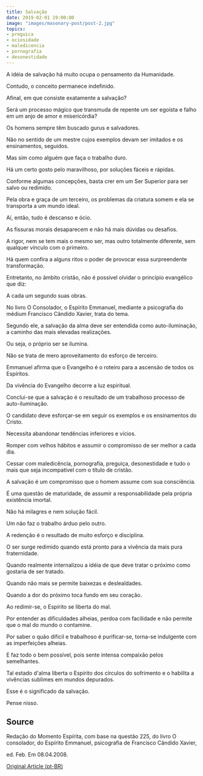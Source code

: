 ```yaml
---
title: Salvação
date: 2019-02-01 19:00:00
image: "images/masonary-post/post-2.jpg"
topics: 
- preguica
- ociosidade
- maledicencia
- pornografia
- desonestidade
---
```



A idéia de salvação há muito ocupa o pensamento da Humanidade.

Contudo, o conceito permanece indefinido.

Afinal, em que consiste exatamente a salvação?

Será um processo mágico que transmuda de repente um ser egoísta e falho em um
anjo de amor e misericórdia?

Os homens sempre têm buscado gurus e salvadores.

Não no sentido de um mestre cujos exemplos devam ser imitados e os
ensinamentos, seguidos.

Mas sim como alguém que faça o trabalho duro.

Há um certo gosto pelo maravilhoso, por soluções fáceis e rápidas.

Conforme algumas concepções, basta crer em um Ser Superior para ser salvo ou
redimido.

Pela obra e graça de um terceiro, os problemas da criatura somem e ela se
transporta a um mundo ideal.

Aí, então, tudo é descanso e ócio.

As fissuras morais desaparecem e não há mais dúvidas ou desafios.

A rigor, nem se tem mais o mesmo ser, mas outro totalmente diferente, sem
qualquer vínculo com o primeiro.

Há quem confira a alguns ritos o poder de provocar essa surpreendente
transformação.

Entretanto, no âmbito cristão, não é possível olvidar o princípio evangélico
que diz:

A cada um segundo suas obras.

No livro O Consolador, o Espírito Emmanuel, mediante a psicografia do médium
Francisco Cândido Xavier, trata do tema.

Segundo ele, a salvação da alma deve ser entendida como auto-iluminação, a
caminho das mais elevadas realizações.

Ou seja, o próprio ser se ilumina.

Não se trata de mero aproveitamento do esforço de terceiro.

Emmanuel afirma que o Evangelho é o roteiro para a ascensão de todos os
Espíritos.

Da vivência do Evangelho decorre a luz espiritual.

Conclui-se que a salvação é o resultado de um trabalhoso processo de
auto-iluminação.

O candidato deve esforçar-se em seguir os exemplos e os ensinamentos do Cristo.

Necessita abandonar tendências inferiores e vícios.

Romper com velhos hábitos e assumir o compromisso de ser melhor a cada dia.

Cessar com maledicência, pornografia, preguiça, desonestidade e tudo o mais que
seja incompatível com o título de cristão.

A salvação é um compromisso que o homem assume com sua consciência.

É uma questão de maturidade, de assumir a responsabilidade pela própria
existência imortal.

Não há milagres e nem solução fácil.

Um não faz o trabalho árduo pelo outro.

A redenção é o resultado de muito esforço e disciplina.

O ser surge redimido quando está pronto para a vivência da mais pura
fraternidade.

Quando realmente internalizou a idéia de que deve tratar o próximo como
gostaria de ser tratado.

Quando não mais se permite baixezas e deslealdades.

Quando a dor do próximo toca fundo em seu coração.

Ao redimir-se, o Espírito se liberta do mal.

Por entender as dificuldades alheias, perdoa com facilidade e não permite que o
mal do mundo o contamine.

Por saber o quão difícil e trabalhoso é purificar-se, torna-se indulgente com
as imperfeições alheias.

E faz todo o bem possível, pois sente intensa compaixão pelos semelhantes.

Tal estado d'alma liberta o Espírito dos círculos do sofrimento e o habilita a
vivências sublimes em mundos depurados.

Esse é o significado da salvação.

Pense nisso.

## Source
Redação do Momento Espírita, com base na questão 225,
do livro O consolador, do Espírito Emmanuel,
psicografia de Francisco Cândido Xavier,

ed. Feb. Em 08.04.2008.

[Original Article (pt-BR)](http://momento.com.br/pt/ler_texto.php?id=1813)
